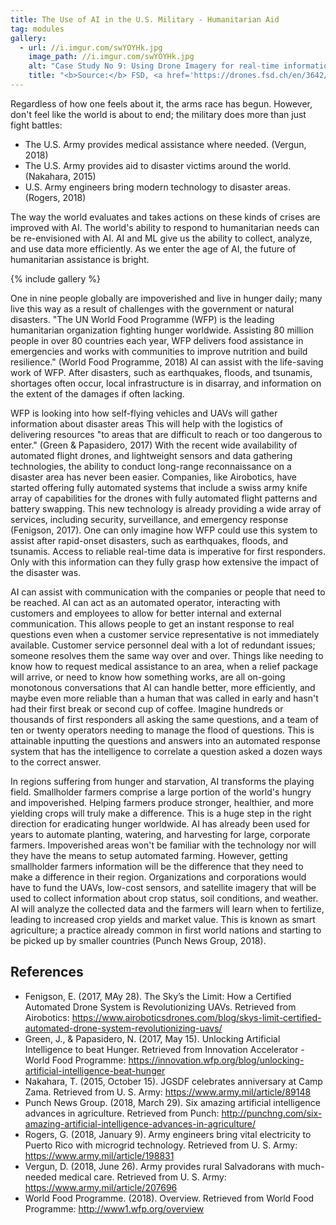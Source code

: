 ```yaml
---
title: The Use of AI in the U.S. Military - Humanitarian Aid
tag: modules
gallery:
  - url: //i.imgur.com/swYOYHk.jpg
    image_path: //i.imgur.com/swYOYHk.jpg
    alt: "Case Study No 9: Using Drone Imagery for real-time information after Typhoon Haiyan in The Philippines"
    title: "<b>Source:</b> FSD, <a href='https://drones.fsd.ch/en/3642/' target='_blank'>Case Study No 9: Using Drone Imagery for real-time information after Typhoon Haiyan in The Philippines</a>, 2016"
---
```

Regardless of how one feels about it, the arms race has begun.
However, don't feel like the world is about to end; the military does more than just fight battles: 

- The U.S. Army provides medical assistance where needed. (Vergun, 2018)
- The U.S. Army provides aid to disaster victims around the world. (Nakahara, 2015)
- U.S. Army engineers bring modern technology to disaster areas. (Rogers, 2018)

The way the world evaluates and takes actions on these kinds of crises are improved with AI.
The world's ability to respond to humanitarian needs can be re-envisioned with AI.
AI and ML give us the ability to collect, analyze, and use data more efficiently.
As we enter the age of AI, the future of humanitarian assistance is bright.

{% include gallery %}

One in nine people globally are impoverished and live in hunger daily; many live this way as a result of challenges with the government or natural disasters.
"The UN World Food Programme (WFP) is the leading humanitarian organization fighting hunger worldwide.
Assisting 80 million people in over 80 countries each year, WFP delivers food assistance in emergencies and works with communities to improve nutrition and build resilience." (World Food Programme, 2018)
AI can assist with the life-saving work of WFP.
After disasters, such as earthquakes, floods, and tsunamis, shortages often occur, local infrastructure is in disarray, and information on the extent of the damages if often lacking.

WFP is looking into how self-flying vehicles and UAVs will gather information about disaster areas This will help with the logistics of delivering resources "to areas that are difficult to reach or too dangerous to enter." (Green & Papasidero, 2017)
With the recent wide availability of automated flight drones, and lightweight sensors and data gathering technologies, the ability to conduct long-range reconnaissance on a disaster area has never been easier.
Companies, like Airobotics, have started offering fully automated systems that include a swiss army knife array of capabilities for the drones with fully automated flight patterns and battery swapping.
This new technology is already providing a wide array of services, including security, surveillance, and emergency response (Fenigson, 2017).
One can only imagine how WFP could use this system to assist after rapid-onset disasters, such as earthquakes, floods, and tsunamis.
Access to reliable real-time data is imperative for first responders.
Only with this information can they fully grasp how extensive the impact of the disaster was.

AI can assist with communication with the companies or people that need to be reached.
AI can act as an automated operator, interacting with customers and employees to allow for better internal and external communication.
This allows people to get an instant response to real questions even when a customer service representative is not immediately available.
Customer service personnel deal with a lot of redundant issues; someone resolves them the same way over and over.
Things like needing to know how to request medical assistance to an area, when a relief package will arrive, or need to know how something works, are all on-going monotonous conversations that AI can handle better, more efficiently, and maybe even more reliable than a human that was called in early and hasn't had their first break or second cup of coffee.
Imagine hundreds or thousands of first responders all asking the same questions, and a team of ten or twenty operators needing to manage the flood of questions.
This is attainable inputting the questions and answers into an automated response system that has the intelligence to correlate a question asked a dozen ways to the correct answer.

In regions suffering from hunger and starvation, AI transforms the playing field.
Smallholder farmers comprise a large portion of the world's hungry and impoverished.
Helping farmers produce stronger, healthier, and more yielding crops will truly make a difference.
This is a huge step in the right direction for eradicating hunger worldwide.
AI has already been used for years to automate planting, watering, and harvesting for large, corporate farmers.
Impoverished areas won't be familiar with the technology nor will they have the means to setup automated farming.
However, getting smallholder farmers information will be the difference that they need to make a difference in their region.
Organizations and corporations would have to fund the UAVs, low-cost sensors, and satellite imagery that will be used to collect information about crop status, soil conditions, and weather.
AI will analyze the collected data and the farmers will learn when to fertilize, leading to increased crop yields and market value.
This is known as smart agriculture; a practice already common in first world nations and starting to be picked up by smaller countries (Punch News Group, 2018).

## References

- Fenigson, E. (2017, MAy 28). The Sky’s the Limit: How a Certified Automated Drone System is Revolutionizing UAVs. Retrieved from Airobotics: https://www.airoboticsdrones.com/blog/skys-limit-certified-automated-drone-system-revolutionizing-uavs/
- Green, J., & Papasidero, N. (2017, May 15). Unlocking Artificial Intelligence to beat Hunger. Retrieved from Innovation Accelerator - World Food Programme: https://innovation.wfp.org/blog/unlocking-artificial-intelligence-beat-hunger
- Nakahara, T. (2015, October 15). JGSDF celebrates anniversary at Camp Zama. Retrieved from U. S. Army: https://www.army.mil/article/89148
- Punch News Group. (2018, March 29). Six amazing artificial intelligence advances in agriculture. Retrieved from Punch: http://punchng.com/six-amazing-artificial-intelligence-advances-in-agriculture/
- Rogers, G. (2018, January 9). Army engineers bring vital electricity to Puerto Rico with microgrid technology. Retrieved from U. S. Army: https://www.army.mil/article/198831
- Vergun, D. (2018, June 26). Army provides rural Salvadorans with much-needed medical care. Retrieved from U. S. Army: https://www.army.mil/article/207696
- World Food Programme. (2018). Overview. Retrieved from World Food Programme: http://www1.wfp.org/overview

